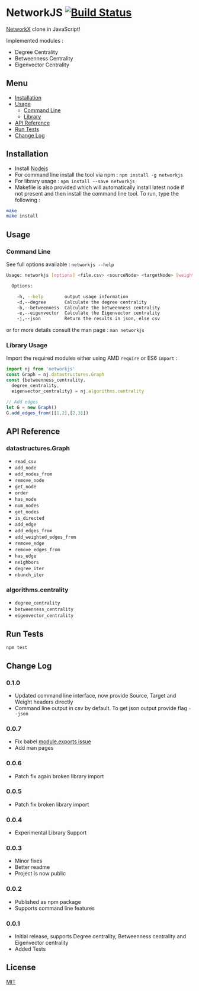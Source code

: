 # NetworkJS [![Build Status](https://travis-ci.com/koustuvsinha/networkjs.svg?token=5yqsyiS9tZJLYxWs2qpa&branch=master)](https://travis-ci.com/koustuvsinha/networkjs)

[NetworkX](networkx.github.io) clone in JavaScript!

Implemented modules :

* Degree Centrality
* Betweenness Centrality
* Eigenvector Centrality

## Menu

* [Installation](#installation)
* [Usage](#usage)
  * [Command Line](#command-line)
  * [Library](#library-usage)
* [API Reference](#api-reference)
* [Run Tests](#run-tests)
* [Change Log](#change-log)

## Installation

* Install [Nodejs](https://nodejs.org/en/)
* For command line install the tool via npm : `npm install -g networkjs`
* For library usage : `npm install --save networkjs`
* Makefile is also provided which will automatically install latest node if not present and then install the command line tool. To run, type the following :

```sh
make
make install
```

## Usage

### Command Line

See full options available : `networkjs --help`

```sh
Usage: networkjs [options] <file.csv> <sourceNode> <targetNode> [weightNode]

  Options:

    -h, --help        output usage information
    -d,--degree       Calculate the degree centrality
    -b,--betweenness  Calculate the betweenness centrality
    -e,--eigenvector  Calculate the Eigenvector centrality
    -j,--json         Return the results in json, else csv
```

or for more details consult the man page : `man networkjs`

### Library Usage

Import the required modules either using AMD `require` or ES6 `import` :

```js
import nj from 'networkjs'
const Graph = nj.datastructures.Graph
const {betweenness_centrality,
  degree_centrality,
  eigenvector_centrality} = nj.algorithms.centrality

// Add edges
let G = new Graph()
G.add_edges_from([[1,2],[2,3]])
```

## API Reference

### datastructures.Graph

* `read_csv`
* `add_node`
* `add_nodes_from`
* `remove_node`
* `get_node`
* `order`
* `has_node`
* `num_nodes`
* `get_nodes`
* `is_directed`
* `add_edge`
* `add_edges_from`
* `add_weighted_edges_from`
* `remove_edge`
* `remove_edges_from`
* `has_edge`
* `neighbors`
* `degree_iter`
* `nbunch_iter`

### algorithms.centrality

* `degree_centrality`
* `betweenness_centrality`
* `eigenvector_centrality`

## Run Tests

```
npm test
```

## Change Log

### 0.1.0

* Updated command line interface, now provide Source, Target and Weight headers directly
* Command line output in csv by default. To get json output provide flag `--json`

### 0.0.7

* Fix babel [module.exports issue](http://stackoverflow.com/questions/33505992/babel-6-changes-how-it-exports-default)
* Add man pages

### 0.0.6

* Patch fix again broken library import

### 0.0.5

* Patch fix broken library import

### 0.0.4

* Experimental Library Support

### 0.0.3

* Minor fixes
* Better readme
* Project is now public

### 0.0.2

* Published as npm package
* Supports command line features

### 0.0.1

* Initial release, supports Degree centrality, Betweenness centrality and Eigenvector centrality
* Added Tests

## License

[MIT](https://koustuvs.mit-license.org/)
